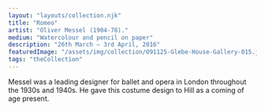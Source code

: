 ```yaml
---
layout: "layouts/collection.njk"
title: "Romeo"
artist: "Oliver Messel (1904-78)."
medium: "Watercolour and pencil on paper"
description: "26th March – 3rd April, 2016"
featuredImage: "/assets/img/collection/091125-Glebe-House-Gallery-015.jpg"
tags: "theCollection"
---
```

Messel was a leading designer for ballet and opera in London throughout the 1930s and 1940s. He gave this costume design to Hill as a coming of age present.